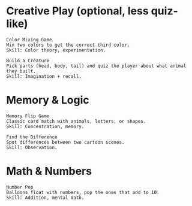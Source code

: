 
# Creative Play (optional, less quiz-like)

    Color Mixing Game
    Mix two colors to get the correct third color.
    Skill: Color theory, experimentation.

    Build a Creature
    Pick parts (head, body, tail) and quiz the player about what animal they built.
    Skill: Imagination + recall.

# Memory & Logic
    Memory Flip Game
    Classic card match with animals, letters, or shapes.
    Skill: Concentration, memory.

    Find the Difference
    Spot differences between two cartoon scenes.
    Skill: Observation.

# Math & Numbers
    Number Pop
    Balloons float with numbers, pop the ones that add to 10.
    Skill: Addition, mental math.
